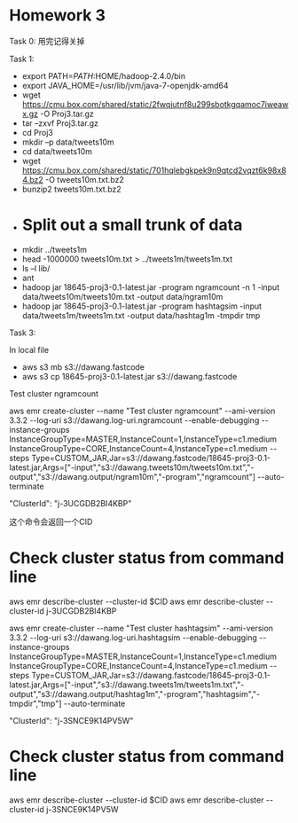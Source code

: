 # Homework 3

Task 0: 用完记得关掉

Task 1:

+ export PATH=$PATH:$HOME/hadoop-2.4.0/bin
+ export JAVA_HOME=/usr/lib/jvm/java-7-openjdk-amd64
+ wget https://cmu.box.com/shared/static/2fwqjutnf8u299sbotkgqamoc7iweawx.gz -O Proj3.tar.gz
+ tar –zxvf Proj3.tar.gz
+ cd Proj3
+ mkdir –p data/tweets10m
+ cd data/tweets10m
+ wget https://cmu.box.com/shared/static/701hqlebgkpek9n9qtcd2vqzt6k98x84.bz2 -O tweets10m.txt.bz2
+ bunzip2 tweets10m.txt.bz2
+ # Split out a small trunk of data
+ mkdir ../tweets1m
+ head -1000000 tweets10m.txt > ../tweets1m/tweets1m.txt
+ ls –l lib/ 
+ ant
+ hadoop jar 18645-proj3-0.1-latest.jar -program ngramcount -n 1 -input data/tweets10m/tweets10m.txt -output data/ngram10m 
+ hadoop jar 18645-proj3-0.1-latest.jar -program hashtagsim -input data/tweets1m/tweets1m.txt -output data/hashtag1m -tmpdir tmp

Task 3:

In local file

+ aws s3 mb s3://dawang.fastcode
+ aws s3 cp 18645-proj3-0.1-latest.jar s3://dawang.fastcode

Test cluster ngramcount

aws emr create-cluster --name "Test cluster ngramcount" --ami-version 3.3.2 --log-uri s3://dawang.log-uri.ngramcount --enable-debugging --instance-groups InstanceGroupType=MASTER,InstanceCount=1,InstanceType=c1.medium InstanceGroupType=CORE,InstanceCount=4,InstanceType=c1.medium --steps Type=CUSTOM_JAR,Jar=s3://dawang.fastcode/18645-proj3-0.1-latest.jar,Args=["-input","s3://dawang.tweets10m/tweets10m.txt","-output","s3://dawang.output/ngram10m","-program","ngramcount"] --auto-terminate

"ClusterId": "j-3UCGDB2BI4KBP"

这个命令会返回一个CID

# Check cluster status from command line
aws emr describe-cluster --cluster-id $CID
aws emr describe-cluster --cluster-id j-3UCGDB2BI4KBP

aws emr create-cluster --name "Test cluster hashtagsim" --ami-version 3.3.2 --log-uri s3://dawang.log-uri.hashtagsim --enable-debugging --instance-groups InstanceGroupType=MASTER,InstanceCount=1,InstanceType=c1.medium InstanceGroupType=CORE,InstanceCount=4,InstanceType=c1.medium --steps Type=CUSTOM_JAR,Jar=s3://dawang.fastcode/18645-proj3-0.1-latest.jar,Args=["-input","s3://dawang.tweets1m/tweets1m.txt","-output","s3://dawang.output/hashtag1m","-program","hashtagsim","-tmpdir","tmp"] --auto-terminate

 "ClusterId": "j-3SNCE9K14PV5W"

# Check cluster status from command line
aws emr describe-cluster --cluster-id $CID
aws emr describe-cluster --cluster-id j-3SNCE9K14PV5W
